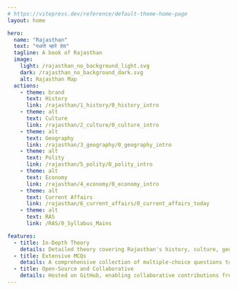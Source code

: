 ```yaml
---
# https://vitepress.dev/reference/default-theme-home-page
layout: home

hero:
  name: "Rajasthan"
  text: "पधारो म्हारे देस"
  tagline: A book of Rajasthan
  image:
    light: /rajasthan_no_background_light.svg
    dark: /rajasthan_no_background_dark.svg
    alt: Rajasthan Map
  actions:
    - theme: brand
      text: History
      link: /rajasthan/1_history/0_history_intro
    - theme: alt
      text: Culture
      link: /rajasthan/2_culture/0_culture_intro
    - theme: alt
      text: Geography
      link: /rajasthan/3_geography/0_geography_intro
    - theme: alt
      text: Polity
      link: /rajasthan/5_polity/0_polity_intro
    - theme: alt
      text: Economy
      link: /rajasthan/4_economy/0_economy_intro
    - theme: alt
      text: Current Affairs
      link: /rajasthan/6_current_affairs/0_current_affairs_today
    - theme: alt
      text: RAS
      link: /RAS/0_Syllabus_Mains

features:
  - title: In-Depth Theory
    details: Detailed theory covering Rajasthan's history, culture, geography, polity, economy, and current affairs, designed for competitive exams.
  - title: Extensive MCQs
    details: A comprehensive collection of multiple-choice questions to practice and master Rajasthan's key topics for exams.
  - title: Open-Source and Collaborative
    details: Hosted on GitHub, enabling collaborative contributions from aspirants and educators to enrich the content.
---
```


<style>
:root {
  --vp-home-hero-name-color: transparent;
  --vp-home-hero-name-background: -webkit-linear-gradient(120deg, #4565d8 40%, #41d1ff);
}

@media (min-width: 640px) {
  :root {
    --vp-home-hero-image-filter: blur(56px);
  }
}

@media (min-width: 960px) {
  :root {
    --vp-home-hero-image-filter: blur(72px);
  }
}
</style>
